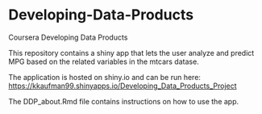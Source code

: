 # Developing-Data-Products
Coursera Developing Data Products

This repository contains a shiny app that lets the user analyze and predict MPG based on the related variables in the mtcars datase.

The application is hosted on shiny.io and can be run here:  https://kkaufman99.shinyapps.io/Developing_Data_Products_Project

The DDP_about.Rmd file contains instructions on how to use the app.
